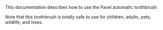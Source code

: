 This documentation describes how to use the Pavel automatic toothbrush.  

Note that this toothbrush is totally safe to use for children, adults, pets, wildlife, and trees.
